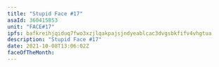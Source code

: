 ```yaml
---
title: "Stupid Face #17"
asaId: 360415853
unit: "FACE#17"
ipfs: bafkreihjqiduq7fwo3xzjlqakpajsjndyeablcac3dvgsbkfifv4vhgtua
description: "Stupid Face #17"
date: 2021-10-08T13:06:02Z
faceOfTheMonth:
---
```

